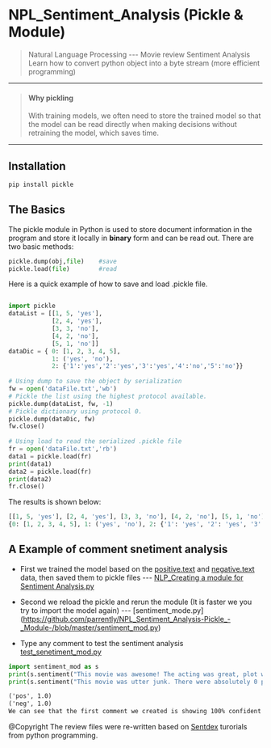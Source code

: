 # NPL_Sentiment_Analysis (Pickle & Module)
> Natural Language Processing --- Movie review Sentiment Analysis
> Learn how to convert python object into a byte stream (more efficient programming)

---
>#### Why pickling
>With training models, we often need to store the trained model so that the model can be read directly when making decisions without retraining the model, which saves time.

---
## Installation

```python
pip install pickle
```

## The Basics

The pickle module in Python is used to store document information in the program and store it locally in **binary** form and can be read out.
There are two basic methods:

```python
pickle.dump(obj,file)    #save
pickle.load(file)        #read
```
Here is a quick example of how to save and load .pickle file.

```python

import pickle
dataList = [[1, 5, 'yes'],
            [2, 4, 'yes'],
            [3, 3, 'no'],
            [4, 2, 'no'],
            [5, 1, 'no']]
dataDic = { 0: [1, 2, 3, 4, 5],
            1: ('yes', 'no'),
            2: {'1':'yes','2':'yes','3':'yes','4':'no','5':'no'}}
 
# Using dump to save the object by serialization
fw = open('dataFile.txt','wb')
# Pickle the list using the highest protocol available.
pickle.dump(dataList, fw, -1)
# Pickle dictionary using protocol 0.
pickle.dump(dataDic, fw)
fw.close()
 
# Using load to read the serialized .pickle file
fr = open('dataFile.txt','rb')
data1 = pickle.load(fr)
print(data1)
data2 = pickle.load(fr)
print(data2)
fr.close()
```
The results is shown below:
```python
[[1, 5, 'yes'], [2, 4, 'yes'], [3, 3, 'no'], [4, 2, 'no'], [5, 1, 'no']]
{0: [1, 2, 3, 4, 5], 1: ('yes', 'no'), 2: {'1': 'yes', '2': 'yes', '3': 'yes', '4': 'no', '5': 'no'}}
```
## A Example of comment snetiment analysis

- First we trained the model based on the [positive.text](https://github.com/parrently/NPL_Sentiment_Analysis-Pickle_-_Module-/blob/master/positive.txt) and [negative.text](https://github.com/parrently/NPL_Sentiment_Analysis-Pickle_-_Module-/blob/master/negative.txt) data, then saved them to pickle files --- [NLP_Creating a module for Sentiment Analysis.py](https://github.com/parrently/NPL_Sentiment_Analysis-Pickle_-_Module-/blob/master/NLP_Creating%20a%20module%20for%20Sentiment%20Analysis.py)

- Second we reload the pickle and rerun the module (It is faster we you try to import the model again) --- [sentiment_mode.py] (https://github.com/parrently/NPL_Sentiment_Analysis-Pickle_-_Module-/blob/master/sentiment_mod.py)

- Type any comment to test the sentiment analysis [test_senetiment_mod.py](https://github.com/parrently/NPL_Sentiment_Analysis-Pickle_-_Module-/blob/master/test_sentiment_mod.py)

```python
import sentiment_mod as s
print(s.sentiment("This movie was awesome! The acting was great, plot was wonderful, and there were pythons...so yea!"))
print(s.sentiment("This movie was utter junk. There were absolutely 0 pythons. I don't see what the point was at all. Horrible movie, 0/10"))
```
```markdown
('pos', 1.0)
('neg', 1.0)
We can see that the first comment we created is showing 100% confident as a positive review, and the second one is 100% negative.
```

@Copyright The review files were re-written based on [Sentdex](https://pythonprogramming.net/pickle-classifier-save-nltk-tutorial/) turorials from python programming.
